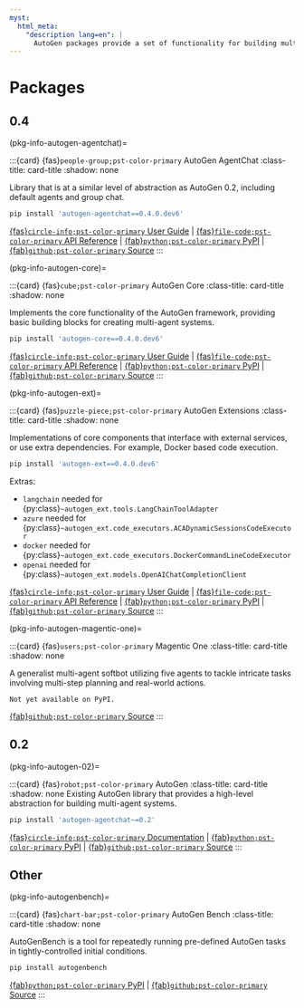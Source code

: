 ```yaml
---
myst:
  html_meta:
    "description lang=en": |
      AutoGen packages provide a set of functionality for building multi-agent applications with AI agents.
---
```


<style>
.card-title {
  font-size: 1.2rem;
  font-weight: bold;
}

.card-title svg {
  font-size: 2rem;
  vertical-align: bottom;
  margin-right: 5px;
}
</style>

# Packages

## 0.4

(pkg-info-autogen-agentchat)=

:::{card} {fas}`people-group;pst-color-primary` AutoGen AgentChat
:class-title: card-title
:shadow: none

Library that is at a similar level of abstraction as AutoGen 0.2, including default agents and group chat.

```sh
pip install 'autogen-agentchat==0.4.0.dev6'
```

[{fas}`circle-info;pst-color-primary` User Guide](/user-guide/agentchat-user-guide/index.md) | [{fas}`file-code;pst-color-primary` API Reference](/reference/python/autogen_agentchat/autogen_agentchat.rst) | [{fab}`python;pst-color-primary` PyPI](https://pypi.org/project/autogen-agentchat/0.4.0.dev6/) | [{fab}`github;pst-color-primary` Source](https://github.com/microsoft/autogen/tree/main/python/packages/autogen-agentchat)
:::

(pkg-info-autogen-core)=

:::{card} {fas}`cube;pst-color-primary` AutoGen Core
:class-title: card-title
:shadow: none

Implements the core functionality of the AutoGen framework, providing basic building blocks for creating multi-agent systems.

```sh
pip install 'autogen-core==0.4.0.dev6'
```

[{fas}`circle-info;pst-color-primary` User Guide](/user-guide/core-user-guide/index.md) | [{fas}`file-code;pst-color-primary` API Reference](/reference/python/autogen_core/autogen_core.rst) | [{fab}`python;pst-color-primary` PyPI](https://pypi.org/project/autogen-core/0.4.0.dev6/) | [{fab}`github;pst-color-primary` Source](https://github.com/microsoft/autogen/tree/main/python/packages/autogen-core)
:::

(pkg-info-autogen-ext)=

:::{card} {fas}`puzzle-piece;pst-color-primary` AutoGen Extensions
:class-title: card-title
:shadow: none

Implementations of core components that interface with external services, or use extra dependencies. For example, Docker based code execution.

```sh
pip install 'autogen-ext==0.4.0.dev6'
```

Extras:

- `langchain` needed for {py:class}`~autogen_ext.tools.LangChainToolAdapter`
- `azure` needed for {py:class}`~autogen_ext.code_executors.ACADynamicSessionsCodeExecutor`
- `docker` needed for {py:class}`~autogen_ext.code_executors.DockerCommandLineCodeExecutor`
- `openai` needed for {py:class}`~autogen_ext.models.OpenAIChatCompletionClient`

[{fas}`circle-info;pst-color-primary` User Guide](/user-guide/extensions-user-guide/index.md) | [{fas}`file-code;pst-color-primary` API Reference](/reference/python/autogen_ext/autogen_ext.rst) | [{fab}`python;pst-color-primary` PyPI](https://pypi.org/project/autogen-ext/0.4.0.dev6/) | [{fab}`github;pst-color-primary` Source](https://github.com/microsoft/autogen/tree/main/python/packages/autogen-ext)
:::

(pkg-info-autogen-magentic-one)=

:::{card} {fas}`users;pst-color-primary` Magentic One
:class-title: card-title
:shadow: none

A generalist multi-agent softbot utilizing five agents to tackle intricate tasks involving multi-step planning and real-world actions.

```{note}
Not yet available on PyPI.
```

[{fab}`github;pst-color-primary` Source](https://github.com/microsoft/autogen/tree/main/python/packages/autogen-magentic-one)
:::

## 0.2

(pkg-info-autogen-02)=

:::{card} {fas}`robot;pst-color-primary` AutoGen
:class-title: card-title
:shadow: none
Existing AutoGen library that provides a high-level abstraction for building multi-agent systems.

```sh
pip install 'autogen-agentchat~=0.2'
```

[{fas}`circle-info;pst-color-primary` Documentation](https://microsoft.github.io/autogen/0.2/) | [{fab}`python;pst-color-primary` PyPI](https://pypi.org/project/autogen-agentchat/0.2.38/) | [{fab}`github;pst-color-primary` Source](https://github.com/microsoft/autogen/tree/0.2/)
:::

## Other

(pkg-info-autogenbench)=

:::{card} {fas}`chart-bar;pst-color-primary` AutoGen Bench
:class-title: card-title
:shadow: none

AutoGenBench is a tool for repeatedly running pre-defined AutoGen tasks in tightly-controlled initial conditions.

```sh
pip install autogenbench
```

[{fab}`python;pst-color-primary` PyPI](https://pypi.org/project/autogenbench/) | [{fab}`github;pst-color-primary` Source](https://github.com/microsoft/autogen/tree/main/python/packages/agbench)
:::
